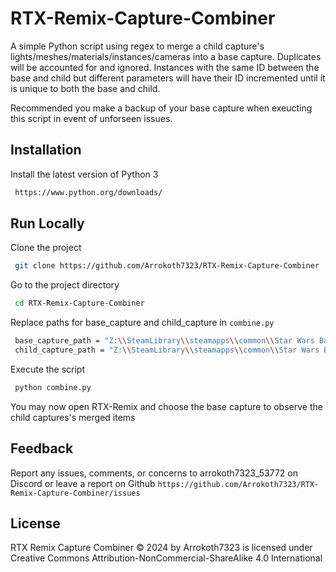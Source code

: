 # RTX-Remix-Capture-Combiner

A simple Python script using regex to merge a child capture's lights/meshes/materials/instances/cameras into a base capture. Duplicates will be accounted for and ignored.
Instances with the same ID between the base and child but different parameters will have their ID incremented until it is unique to both the base and child.

Recommended you make a backup of your base capture when exeucting this script in event of unforseen issues.

## Installation

Install the latest version of Python 3

```bash
 https://www.python.org/downloads/
```
    
## Run Locally

Clone the project

```bash
 git clone https://github.com/Arrokoth7323/RTX-Remix-Capture-Combiner
```

Go to the project directory

```bash
 cd RTX-Remix-Capture-Combiner
```

Replace paths for base_capture and child_capture in ```combine.py```

```bash
 base_capture_path = "Z:\\SteamLibrary\\steamapps\\common\\Star Wars Battlefront II Classic\\GameData\\rtx-remix\\captures\\Coruscant.usda"
 child_capture_path = "Z:\\SteamLibrary\\steamapps\\common\\Star Wars Battlefront II Classic\\GameData\\rtx-remix\\captures\\Coruscant-2.usda"
```

Execute the script

```bash
 python combine.py
```

You may now open RTX-Remix and choose the base capture to observe the child captures's merged items

## Feedback

Report any issues, comments, or concerns to arrokoth7323_53772 on Discord or leave a report on Github ```https://github.com/Arrokoth7323/RTX-Remix-Capture-Combiner/issues```


## License

RTX Remix Capture Combiner © 2024 by Arrokoth7323 is licensed under Creative Commons Attribution-NonCommercial-ShareAlike 4.0 International

